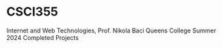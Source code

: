 # CSCI355
Internet and Web Technologies, Prof. Nikola Baci
Queens College Summer 2024
Completed Projects

